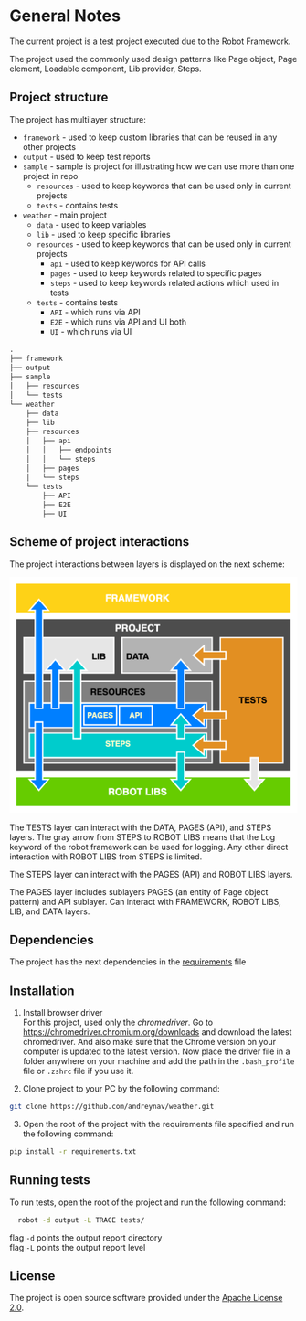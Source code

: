 # General Notes
The current project is a test project executed due to the Robot Framework.

The project used the commonly used design patterns like Page object, Page element, Loadable component, Lib provider, Steps.



## Project structure

The project has multilayer structure: 
- `framework` - used to keep custom libraries that can be reused in any other projects
- `output` - used to keep test reports 
- `sample` - sample is project for illustrating how we can use more than one project in repo 
  - `resources` - used to keep keywords that can be used only in current projects
  - `tests` - contains tests 
- `weather` - main project
  - `data` - used to keep variables 
  - `lib` - used to keep specific libraries
  - `resources` - used to keep keywords that can be used only in current projects
    - `api` -  used to keep keywords for API calls
    - `pages` - used to keep keywords related to specific pages
    - `steps` - used to keep keywords related actions which used in tests
  - `tests` - contains tests
    - `API` - which runs via API
    - `E2E` - which runs via API and UI both
    - `UI` - which runs via UI

```
.
├── framework
├── output
├── sample
│   ├── resources
│   └── tests
└── weather
    ├── data
    ├── lib
    ├── resources
    │   ├── api
    │   │   ├── endpoints
    │   │   └── steps
    │   ├── pages
    │   └── steps
    └── tests
        ├── API
        ├── E2E
        ├── UI
```
## Scheme of project interactions

The project interactions between layers is displayed on the next scheme:

![scheme](scheme.png?raw=true)

The TESTS layer can interact with the DATA, PAGES (API), and STEPS layers. The gray arrow from STEPS to ROBOT LIBS means that the Log keyword of the robot framework can be used for logging. Any other direct interaction with ROBOT LIBS from STEPS is limited. 

The STEPS layer can interact with the PAGES (API) and ROBOT LIBS layers.

The PAGES layer includes sublayers PAGES (an entity of Page object pattern) and API sublayer. Can interact with FRAMEWORK, ROBOT LIBS, LIB, and DATA layers.
 
## Dependencies

The project has the next dependencies in the [requirements](requirements.txt) file

## Installation
  
1. Install browser driver
\
For this project, used only the *chromedriver*. 
Go to https://chromedriver.chromium.org/downloads and download the latest chromedriver. 
And also make sure that the Chrome version on your computer is updated to the latest version. 
Now place the driver file in a folder anywhere on your machine and add the path in the `.bash_profile` file or `.zshrc` file if you use it.
   
2. Clone project to your PC by the following command:
```bash
git clone https://github.com/andreynav/weather.git
```

3. Open the root of the project with the requirements file specified and run the following command:
```bash
pip install -r requirements.txt
```
## Running tests

To run tests, open the root of the project and run the following command:

```bash
  robot -d output -L TRACE tests/ 
```
flag `-d` points the output report directory 
\
flag `-L` points the output report level   

## License

The project is open source software provided under the [Apache License 2.0](LICENSE.md).